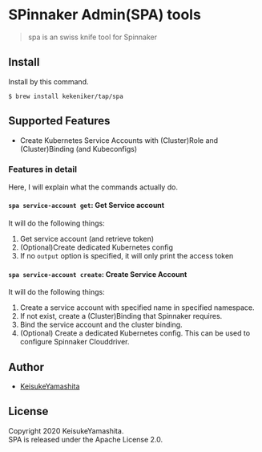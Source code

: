 # SPinnaker Admin(SPA) tools

> spa is an swiss knife tool for Spinnaker

## Install

Install by this command.

```console
$ brew install kekeniker/tap/spa
```

## Supported Features

* Create Kubernetes Service Accounts with (Cluster)Role and (Cluster)Binding (and Kubeconfigs)

### Features in detail

Here, I will explain what the commands actually do.

#### `spa service-account get`: Get Service account

It will do the following things:

1. Get service account (and retrieve token)
2. (Optional)Create dedicated Kubernetes config
3. If no `output` option is specified, it will only print the access token

#### `spa service-account create`: Create Service Account

It will do the following things:

1. Create a service account with specified name in specified namespace.
2. If not exist, create a (Cluster)Binding that Spinnaker requires.
3. Bind the service account and the cluster binding.
4. (Optional) Create a dedicated Kubernetes config. This can be used to configure Spinnaker Clouddriver. 

## Author

* [KeisukeYamashita](https://github.com/KeisukeYamashita)

## License

Copyright 2020 KeisukeYamashita.  
SPA is released under the Apache License 2.0.
